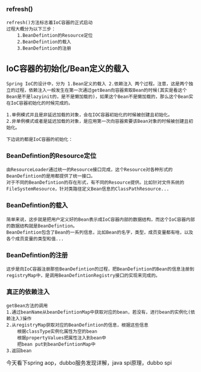### refresh()
    refresh()方法标志着IoC容器的正式启动
    过程大概分为以下三步：
        1.BeanDefintion的Resource定位
        2.BeanDefintion的载入
        3.BeanDefintion的注册

## IoC容器的初始化/Bean定义的载入
    Spring IoC的设计中，分为 1.Bean定义的载入 2.依赖注入 两个过程。注意，这是两个独立的过程，依赖注入一般发生在第一次通过getBean向容器索取Bean的时候(其实是看这个Bean是不是lazyinit的，是不是懒加载的)，如果这个Bean不是懒加载的，那么这个Bean实在IoC容器初始化的时候完成的。

    1.单例模式并且是非延迟加载的对象，会在IOC容器初始化的时候被创建且初始化。
    2.非单例模式或者是延迟加载的对象，是应用第一次向容器索要该Bean对象的时候被创建且初始化。

    下边说的都是IoC容器的初始化：

### BeanDefintion的Resource定位
    由ResourceLoader通过统一的Resource接口完成，这个Resource对各种形式的BeanDefintion的是用都提供了统一接口。
    对于不同的BeanDefintion的存在形式，有不同的Resource提供。比如针对文件系统的FileSystemResource，针对类路径定义Bean信息的ClassPathResource...

### BeanDefintion的载入
    简单来说，这步就是把用户定义好的Bean表示成IoC容器内部的数据结构，而这个IoC容器内部的数据结构就是BeanDefintion。
    BeanDefintion包含了Bean的一系列信息，比如Bean的名字，类型，成员变量都有啥，以及各个成员变量的类型和值...
    
### BeanDefintion的注册
    这步是向IoC容器注册那些BeanDefintion的过程，把BeanDefintion的Bean的信息注册到registryMap中，是调用BeanDefintionRegistry接口的实现来完成的。

### 真正的依赖注入
    getBean方法的调用
    1.通过beanName从beanDefintionMap中获取对应的bean，若没有，进行bean的实例化(依赖注入)操作
    2.从registryMap获取对应的BeanDefintion的信息，根据这些信息
        根据classType实例化属性为空的bean
        根据propertyValues把属性注入到bean中
        把bean put到beanDefintionMap中
    3.返回bean

今天看下spring aop，dubbo服务发现详解，java spi原理，dubbo spi
